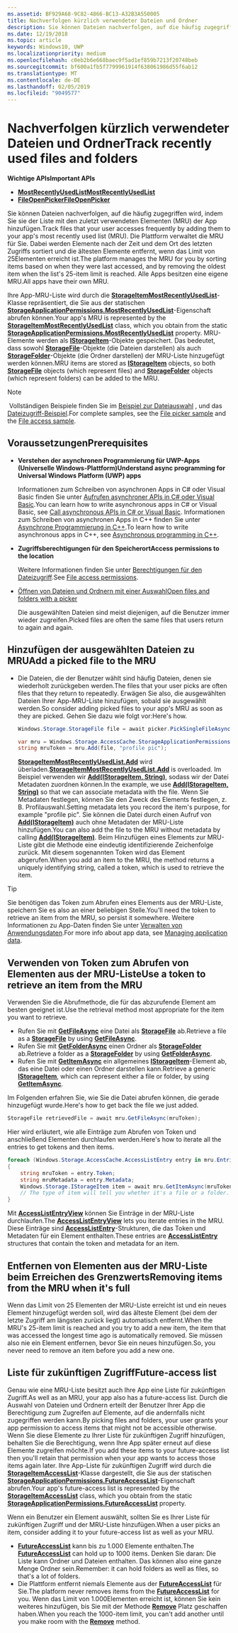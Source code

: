 ```yaml
---
ms.assetid: BF929A68-9C82-4866-BC13-A32B3A550005
title: Nachverfolgen kürzlich verwendeter Dateien und Ordner
description: Sie können Dateien nachverfolgen, auf die häufig zugegriffen wird, indem Sie diese der Liste mit den zuletzt verwendeten Elementen (MRU) der App hinzufügen.
ms.date: 12/19/2018
ms.topic: article
keywords: Windows10, UWP
ms.localizationpriority: medium
ms.openlocfilehash: c0eb2b6e668baec9f5ad1ef859b7213f20748beb
ms.sourcegitcommit: bf600a1fb5f7799961914f638061986d55f6ab12
ms.translationtype: MT
ms.contentlocale: de-DE
ms.lasthandoff: 02/05/2019
ms.locfileid: "9049577"
---
```

# <a name="track-recently-used-files-and-folders"></a><span data-ttu-id="bae24-104">Nachverfolgen kürzlich verwendeter Dateien und Ordner</span><span class="sxs-lookup"><span data-stu-id="bae24-104">Track recently used files and folders</span></span>

**<span data-ttu-id="bae24-105">Wichtige APIs</span><span class="sxs-lookup"><span data-stu-id="bae24-105">Important APIs</span></span>**

- [**<span data-ttu-id="bae24-106">MostRecentlyUsedList</span><span class="sxs-lookup"><span data-stu-id="bae24-106">MostRecentlyUsedList</span></span>**](https://msdn.microsoft.com/library/windows/apps/br207458)
- [**<span data-ttu-id="bae24-107">FileOpenPicker</span><span class="sxs-lookup"><span data-stu-id="bae24-107">FileOpenPicker</span></span>**](https://msdn.microsoft.com/library/windows/apps/hh738369)

<span data-ttu-id="bae24-108">Sie können Dateien nachverfolgen, auf die häufig zugegriffen wird, indem Sie sie der Liste mit den zuletzt verwendeten Elementen (MRU) der App hinzufügen.</span><span class="sxs-lookup"><span data-stu-id="bae24-108">Track files that your user accesses frequently by adding them to your app's most recently used list (MRU).</span></span> <span data-ttu-id="bae24-109">Die Plattform verwaltet die MRU für Sie. Dabei werden Elemente nach der Zeit und dem Ort des letzten Zugriffs sortiert und die ältesten Elemente entfernt, wenn das Limit von 25Elementen erreicht ist.</span><span class="sxs-lookup"><span data-stu-id="bae24-109">The platform manages the MRU for you by sorting items based on when they were last accessed, and by removing the oldest item when the list's 25-item limit is reached.</span></span> <span data-ttu-id="bae24-110">Alle Apps besitzen eine eigene MRU.</span><span class="sxs-lookup"><span data-stu-id="bae24-110">All apps have their own MRU.</span></span>

<span data-ttu-id="bae24-111">Ihre App-MRU-Liste wird durch die [**StorageItemMostRecentlyUsedList**](https://msdn.microsoft.com/library/windows/apps/br207475)-Klasse repräsentiert, die Sie aus der statischen [**StorageApplicationPermissions.MostRecentlyUsedList**](https://msdn.microsoft.com/library/windows/apps/br207458)-Eigenschaft abrufen können.</span><span class="sxs-lookup"><span data-stu-id="bae24-111">Your app's MRU is represented by the [**StorageItemMostRecentlyUsedList**](https://msdn.microsoft.com/library/windows/apps/br207475) class, which you obtain from the static [**StorageApplicationPermissions.MostRecentlyUsedList**](https://msdn.microsoft.com/library/windows/apps/br207458) property.</span></span> <span data-ttu-id="bae24-112">MRU-Elemente werden als [**IStorageItem**](https://msdn.microsoft.com/library/windows/apps/br227129)-Objekte gespeichert. Das bedeutet, dass sowohl [**StorageFile**](https://msdn.microsoft.com/library/windows/apps/br227171)-Objekte (die Dateien darstellen) als auch [**StorageFolder**](https://msdn.microsoft.com/library/windows/apps/br227230)-Objekte (die Ordner darstellen) der MRU-Liste hinzugefügt werden können.</span><span class="sxs-lookup"><span data-stu-id="bae24-112">MRU items are stored as [**IStorageItem**](https://msdn.microsoft.com/library/windows/apps/br227129) objects, so both [**StorageFile**](https://msdn.microsoft.com/library/windows/apps/br227171) objects (which represent files) and [**StorageFolder**](https://msdn.microsoft.com/library/windows/apps/br227230) objects (which represent folders) can be added to the MRU.</span></span>

> [!NOTE]
> <span data-ttu-id="bae24-113">Vollständigen Beispiele finden Sie im [Beispiel zur Dateiauswahl](https://go.microsoft.com/fwlink/p/?linkid=619994) , und das [Dateizugriff-Beispiel](https://go.microsoft.com/fwlink/p/?linkid=619995).</span><span class="sxs-lookup"><span data-stu-id="bae24-113">For complete samples, see the [File picker sample](https://go.microsoft.com/fwlink/p/?linkid=619994) and the [File access sample](https://go.microsoft.com/fwlink/p/?linkid=619995).</span></span>

## <a name="prerequisites"></a><span data-ttu-id="bae24-114">Voraussetzungen</span><span class="sxs-lookup"><span data-stu-id="bae24-114">Prerequisites</span></span>

-   **<span data-ttu-id="bae24-115">Verstehen der asynchronen Programmierung für UWP-Apps (Universelle Windows-Plattform)</span><span class="sxs-lookup"><span data-stu-id="bae24-115">Understand async programming for Universal Windows Platform (UWP) apps</span></span>**

    <span data-ttu-id="bae24-116">Informationen zum Schreiben von asynchronen Apps in C# oder Visual Basic finden Sie unter [Aufrufen asynchroner APIs in C# oder Visual Basic](https://msdn.microsoft.com/library/windows/apps/mt187337).</span><span class="sxs-lookup"><span data-stu-id="bae24-116">You can learn how to write asynchronous apps in C# or Visual Basic, see [Call asynchronous APIs in C# or Visual Basic](https://msdn.microsoft.com/library/windows/apps/mt187337).</span></span> <span data-ttu-id="bae24-117">Informationen zum Schreiben von asynchronen Apps in C++ finden Sie unter [Asynchrone Programmierung in C++](https://msdn.microsoft.com/library/windows/apps/mt187334).</span><span class="sxs-lookup"><span data-stu-id="bae24-117">To learn how to write asynchronous apps in C++, see [Asynchronous programming in C++](https://msdn.microsoft.com/library/windows/apps/mt187334).</span></span>

-   **<span data-ttu-id="bae24-118">Zugriffsberechtigungen für den Speicherort</span><span class="sxs-lookup"><span data-stu-id="bae24-118">Access permissions to the location</span></span>**

    <span data-ttu-id="bae24-119">Weitere Informationen finden Sie unter [Berechtigungen für den Dateizugriff](file-access-permissions.md).</span><span class="sxs-lookup"><span data-stu-id="bae24-119">See [File access permissions](file-access-permissions.md).</span></span>

-   [<span data-ttu-id="bae24-120">Öffnen von Dateien und Ordnern mit einer Auswahl</span><span class="sxs-lookup"><span data-stu-id="bae24-120">Open files and folders with a picker</span></span>](quickstart-using-file-and-folder-pickers.md)

    <span data-ttu-id="bae24-121">Die ausgewählten Dateien sind meist diejenigen, auf die Benutzer immer wieder zugreifen.</span><span class="sxs-lookup"><span data-stu-id="bae24-121">Picked files are often the same files that users return to again and again.</span></span>

 ## <a name="add-a-picked-file-to-the-mru"></a><span data-ttu-id="bae24-122">Hinzufügen der ausgewählten Dateien zu MRU</span><span class="sxs-lookup"><span data-stu-id="bae24-122">Add a picked file to the MRU</span></span>

-   <span data-ttu-id="bae24-123">Die Dateien, die der Benutzer wählt sind häufig Dateien, denen sie wiederholt zurückgeben werden.</span><span class="sxs-lookup"><span data-stu-id="bae24-123">The files that your user picks are often files that they return to repeatedly.</span></span> <span data-ttu-id="bae24-124">Erwägen Sie also, die ausgewählten Dateien Ihrer App-MRU-Liste hinzufügen, sobald sie ausgewählt werden.</span><span class="sxs-lookup"><span data-stu-id="bae24-124">So consider adding picked files to your app's MRU as soon as they are picked.</span></span> <span data-ttu-id="bae24-125">Gehen Sie dazu wie folgt vor:</span><span class="sxs-lookup"><span data-stu-id="bae24-125">Here's how.</span></span>

    ```cs
    Windows.Storage.StorageFile file = await picker.PickSingleFileAsync();

    var mru = Windows.Storage.AccessCache.StorageApplicationPermissions.MostRecentlyUsedList;
    string mruToken = mru.Add(file, "profile pic");
    ```

    <span data-ttu-id="bae24-126">[**StorageItemMostRecentlyUsedList.Add**](https://msdn.microsoft.com/library/windows/apps/br207476) wird überladen.</span><span class="sxs-lookup"><span data-stu-id="bae24-126">[**StorageItemMostRecentlyUsedList.Add**](https://msdn.microsoft.com/library/windows/apps/br207476) is overloaded.</span></span> <span data-ttu-id="bae24-127">Im Beispiel verwenden wir [**Add(IStorageItem, String)**](https://msdn.microsoft.com/library/windows/apps/br207481), sodass wir der Datei Metadaten zuordnen können.</span><span class="sxs-lookup"><span data-stu-id="bae24-127">In the example, we use [**Add(IStorageItem, String)**](https://msdn.microsoft.com/library/windows/apps/br207481) so that we can associate metadata with the file.</span></span> <span data-ttu-id="bae24-128">Wenn Sie Metadaten festlegen, können Sie den Zweck des Elements festlegen, z. B. Profilauswahl.</span><span class="sxs-lookup"><span data-stu-id="bae24-128">Setting metadata lets you record the item's purpose, for example "profile pic".</span></span> <span data-ttu-id="bae24-129">Sie können die Datei durch einen Aufruf von [**Add(IStorageItem)**](https://msdn.microsoft.com/library/windows/apps/br207480) auch ohne Metadaten der MRU-Liste hinzufügen.</span><span class="sxs-lookup"><span data-stu-id="bae24-129">You can also add the file to the MRU without metadata by calling [**Add(IStorageItem)**](https://msdn.microsoft.com/library/windows/apps/br207480).</span></span> <span data-ttu-id="bae24-130">Beim Hinzufügen eines Elements zur MRU-Liste gibt die Methode eine eindeutig identifizierende Zeichenfolge zurück. Mit diesem sogenannten Token wird das Element abgerufen.</span><span class="sxs-lookup"><span data-stu-id="bae24-130">When you add an item to the MRU, the method returns a uniquely identifying string, called a token, which is used to retrieve the item.</span></span>

> [!TIP]
> <span data-ttu-id="bae24-131">Sie benötigen das Token zum Abrufen eines Elements aus der MRU-Liste, speichern Sie es also an einer beliebigen Stelle.</span><span class="sxs-lookup"><span data-stu-id="bae24-131">You'll need the token to retrieve an item from the MRU, so persist it somewhere.</span></span> <span data-ttu-id="bae24-132">Weitere Informationen zu App-Daten finden Sie unter [Verwalten von Anwendungsdaten](https://msdn.microsoft.com/library/windows/apps/hh465109).</span><span class="sxs-lookup"><span data-stu-id="bae24-132">For more info about app data, see [Managing application data](https://msdn.microsoft.com/library/windows/apps/hh465109).</span></span>

## <a name="use-a-token-to-retrieve-an-item-from-the-mru"></a><span data-ttu-id="bae24-133">Verwenden von Token zum Abrufen von Elementen aus der MRU-Liste</span><span class="sxs-lookup"><span data-stu-id="bae24-133">Use a token to retrieve an item from the MRU</span></span>

<span data-ttu-id="bae24-134">Verwenden Sie die Abrufmethode, die für das abzurufende Element am besten geeignet ist.</span><span class="sxs-lookup"><span data-stu-id="bae24-134">Use the retrieval method most appropriate for the item you want to retrieve.</span></span>

-   <span data-ttu-id="bae24-135">Rufen Sie mit [**GetFileAsync**](https://msdn.microsoft.com/library/windows/apps/br207486) eine Datei als [**StorageFile**](https://msdn.microsoft.com/library/windows/apps/br227171) ab.</span><span class="sxs-lookup"><span data-stu-id="bae24-135">Retrieve a file as a [**StorageFile**](https://msdn.microsoft.com/library/windows/apps/br227171) by using [**GetFileAsync**](https://msdn.microsoft.com/library/windows/apps/br207486).</span></span>
-   <span data-ttu-id="bae24-136">Rufen Sie mit [**GetFolderAsync**](https://msdn.microsoft.com/library/windows/apps/br207489) einen Ordner als [**StorageFolder**](https://msdn.microsoft.com/library/windows/apps/br227230) ab.</span><span class="sxs-lookup"><span data-stu-id="bae24-136">Retrieve a folder as a [**StorageFolder**](https://msdn.microsoft.com/library/windows/apps/br227230) by using [**GetFolderAsync**](https://msdn.microsoft.com/library/windows/apps/br207489).</span></span>
-   <span data-ttu-id="bae24-137">Rufen Sie mit [**GetItemAsync**](https://msdn.microsoft.com/library/windows/apps/br207492) ein allgemeines [**IStorageItem**](https://msdn.microsoft.com/library/windows/apps/br227129)-Element ab, das eine Datei oder einen Ordner darstellen kann.</span><span class="sxs-lookup"><span data-stu-id="bae24-137">Retrieve a generic [**IStorageItem**](https://msdn.microsoft.com/library/windows/apps/br227129), which can represent either a file or folder, by using [**GetItemAsync**](https://msdn.microsoft.com/library/windows/apps/br207492).</span></span>

<span data-ttu-id="bae24-138">Im Folgenden erfahren Sie, wie Sie die Datei abrufen können, die gerade hinzugefügt wurde.</span><span class="sxs-lookup"><span data-stu-id="bae24-138">Here's how to get back the file we just added.</span></span>

```cs
StorageFile retrievedFile = await mru.GetFileAsync(mruToken);
```

<span data-ttu-id="bae24-139">Hier wird erläutert, wie alle Einträge zum Abrufen von Token und anschließend Elementen durchlaufen werden.</span><span class="sxs-lookup"><span data-stu-id="bae24-139">Here's how to iterate all the entries to get tokens and then items.</span></span>

```cs
foreach (Windows.Storage.AccessCache.AccessListEntry entry in mru.Entries)
{
    string mruToken = entry.Token;
    string mruMetadata = entry.Metadata;
    Windows.Storage.IStorageItem item = await mru.GetItemAsync(mruToken);
    // The type of item will tell you whether it's a file or a folder.
}
```

<span data-ttu-id="bae24-140">Mit [**AccessListEntryView**](https://msdn.microsoft.com/library/windows/apps/br227349) können Sie Einträge in der MRU-Liste durchlaufen.</span><span class="sxs-lookup"><span data-stu-id="bae24-140">The [**AccessListEntryView**](https://msdn.microsoft.com/library/windows/apps/br227349) lets you iterate entries in the MRU.</span></span> <span data-ttu-id="bae24-141">Diese Einträge sind [**AccessListEntry**](https://msdn.microsoft.com/library/windows/apps/br227348)-Strukturen, die das Token und Metadaten für ein Element enthalten.</span><span class="sxs-lookup"><span data-stu-id="bae24-141">These entries are [**AccessListEntry**](https://msdn.microsoft.com/library/windows/apps/br227348) structures that contain the token and metadata for an item.</span></span>

## <a name="removing-items-from-the-mru-when-its-full"></a><span data-ttu-id="bae24-142">Entfernen von Elementen aus der MRU-Liste beim Erreichen des Grenzwerts</span><span class="sxs-lookup"><span data-stu-id="bae24-142">Removing items from the MRU when it's full</span></span>

<span data-ttu-id="bae24-143">Wenn das Limit von 25 Elementen der MRU-Liste erreicht ist und ein neues Element hinzugefügt werden soll, wird das älteste Element (bei dem der letzte Zugriff am längsten zurück liegt) automatisch entfernt.</span><span class="sxs-lookup"><span data-stu-id="bae24-143">When the MRU's 25-item limit is reached and you try to add a new item, the item that was accessed the longest time ago is automatically removed.</span></span> <span data-ttu-id="bae24-144">Sie müssen also nie ein Element entfernen, bevor Sie ein neues hinzufügen.</span><span class="sxs-lookup"><span data-stu-id="bae24-144">So, you never need to remove an item before you add a new one.</span></span>

## <a name="future-access-list"></a><span data-ttu-id="bae24-145">Liste für zukünftigen Zugriff</span><span class="sxs-lookup"><span data-stu-id="bae24-145">Future-access list</span></span>

<span data-ttu-id="bae24-146">Genau wie eine MRU-Liste besitzt auch Ihre App eine Liste für zukünftigen Zugriff.</span><span class="sxs-lookup"><span data-stu-id="bae24-146">As well as an MRU, your app also has a future-access list.</span></span> <span data-ttu-id="bae24-147">Durch die Auswahl von Dateien und Ordnern erteilt der Benutzer Ihrer App die Berechtigung zum Zugreifen auf Elemente, auf die andernfalls nicht zugegriffen werden kann.</span><span class="sxs-lookup"><span data-stu-id="bae24-147">By picking files and folders, your user grants your app permission to access items that might not be accessible otherwise.</span></span> <span data-ttu-id="bae24-148">Wenn Sie diese Elemente zu Ihrer Liste für zukünftigen Zugriff hinzufügen, behalten Sie die Berechtigung, wenn Ihre App später erneut auf diese Elemente zugreifen möchte.</span><span class="sxs-lookup"><span data-stu-id="bae24-148">If you add these items to your future-access list then you'll retain that permission when your app wants to access those items again later.</span></span> <span data-ttu-id="bae24-149">Ihre App-Liste für zukünftigen Zugriff wird durch die [**StorageItemAccessList**](https://msdn.microsoft.com/library/windows/apps/br207459)-Klasse dargestellt, die Sie aus der statischen [**StorageApplicationPermissions.FutureAccessList**](https://msdn.microsoft.com/library/windows/apps/br207457)-Eigenschaft abrufen.</span><span class="sxs-lookup"><span data-stu-id="bae24-149">Your app's future-access list is represented by the [**StorageItemAccessList**](https://msdn.microsoft.com/library/windows/apps/br207459) class, which you obtain from the static [**StorageApplicationPermissions.FutureAccessList**](https://msdn.microsoft.com/library/windows/apps/br207457) property.</span></span>

<span data-ttu-id="bae24-150">Wenn ein Benutzer ein Element auswählt, sollten Sie es Ihrer Liste für zukünftigen Zugriff und der MRU-Liste hinzufügen.</span><span class="sxs-lookup"><span data-stu-id="bae24-150">When a user picks an item, consider adding it to your future-access list as well as your MRU.</span></span>

-   <span data-ttu-id="bae24-151">[**FutureAccessList**](https://msdn.microsoft.com/library/windows/apps/br207457) kann bis zu 1.000 Elemente enthalten.</span><span class="sxs-lookup"><span data-stu-id="bae24-151">The [**FutureAccessList**](https://msdn.microsoft.com/library/windows/apps/br207457) can hold up to 1000 items.</span></span> <span data-ttu-id="bae24-152">Denken Sie daran: Die Liste kann Ordner und Dateien enthalten. Das können also eine ganze Menge Ordner sein.</span><span class="sxs-lookup"><span data-stu-id="bae24-152">Remember: it can hold folders as well as files, so that's a lot of folders.</span></span>
-   <span data-ttu-id="bae24-153">Die Plattform entfernt niemals Elemente aus der [**FutureAccessList**](https://msdn.microsoft.com/library/windows/apps/br207457) für Sie.</span><span class="sxs-lookup"><span data-stu-id="bae24-153">The platform never removes items from the [**FutureAccessList**](https://msdn.microsoft.com/library/windows/apps/br207457) for you.</span></span> <span data-ttu-id="bae24-154">Wenn das Limit von 1.000Elementen erreicht ist, können Sie kein weiteres hinzufügen, bis Sie mit der Methode [**Remove**](https://msdn.microsoft.com/library/windows/apps/br207497) Platz geschaffen haben.</span><span class="sxs-lookup"><span data-stu-id="bae24-154">When you reach the 1000-item limit, you can't add another until you make room with the [**Remove**](https://msdn.microsoft.com/library/windows/apps/br207497) method.</span></span>
